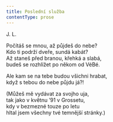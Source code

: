 ```yaml
---
title: Poslední služba
contentType: prose
---
```


J. L.

Počítáš se mnou, až půjdeš do nebe?  
Kdo ti podrží dveře, sundá kabát?  
Až staneš před branou, křehká a slabá,  
budeš se rozhlížet po někom od VéBé.

Ale kam se na tebe budou všichni hrabat,  
když s tebou do nebe půjdu já?!

(Můžeš mě vydávat za svojho uja,  
tak jako v květnu ’91 v Grossetu,  
kdy v bezmezné touze po letu  
hltal jsem všechny tvé temnější stránky.)
